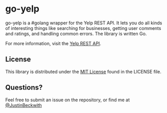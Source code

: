 # go-yelp
go-yelp is a #golang wrapper for the Yelp REST API.  It lets you do all kinds of interesting things like searching for businesses, getting user comments and ratings, and handling common errors.  The library is written Go.

For more information, visit the [Yelp REST API](http://www.yelp.com/developers/documentation/v2/overview).


## License
This library is distributed under the [MIT License](http://opensource.org/licenses/MIT) found in the LICENSE file.


## Questions?
Feel free to submit an issue on the repository, or find me at [@JustinBeckwith](http://twitter.com/JustinBeckwith)
